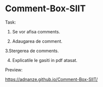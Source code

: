 # Comment-Box-SIIT

Task:

1. Se vor afisa comments.

2. Adaugarea de comment.

3.Stergerea de comments.

4. Explicatile le gasiti in pdf atasat.



Preview:

https://adnanze.github.io/Comment-Box-SIIT/
